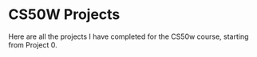 # CS50W Projects
 Here are all the projects I have completed for the CS50w course, starting from Project 0.
